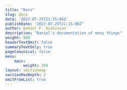 ```yaml
---
title: "Docs"
slug: docs
date: '2022-07-25T21:15:00Z'
publishDate: '2022-07-25T21:15:00Z'
author: Daniel F. Dickinson
description: "Daniel's documentation of many things"
weight: 900
headerTextOmit: false
summaryTextOnly: true
pageCanonical: false
menu:
    main:
        weight: 300
layout: sectionmap
sectionMaxDepth: 2
omitFromList: true
---
```


